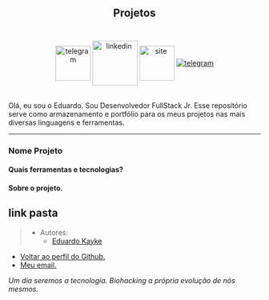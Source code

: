 <div align="center">

## Projetos <br><br>
 
 <a href="https://web.telegram.org/z/#-1582796052" target='_blank'><img align="center" src="https://cdn-icons-png.flaticon.com/512/4053/4053303.png" target='_blank' alt="telegram" height="70" width="70" /></a> <a href="https://linkedin.com/in/eduardokaykedasilva" target="blank"><img align="center" src="https://cdn-icons-png.flaticon.com/512/168/168944.png" alt="linkedin" height="90" width="90" /></a> <a href="https://web.telegram.org/z/#-1582796052" target="blank"><img align="center" src="https://cdn-icons-png.flaticon.com/512/1674/1674970.png" alt="site" height="70" width="70" /></a> <a href="https://web.telegram.org/z/#-1582796052" target='_blank'><img align="center" src="https://raw.githubusercontent.com/MicaelliMedeiros/micaellimedeiros/master/image/computer-illustration.png" target='_blank' alt="telegram" /></a><br><br>

</div>
Olá, eu sou o Eduardo. Sou Desenvolvedor FullStack Jr. Esse repositório serve como armazenamento e portfólio para os meus projetos nas mais diversas linguagens e ferramentas.

---
### Nome Projeto
#### Quais ferramentas e tecnologias?
#### Sobre o projeto.
link pasta
---
> - Autores: 
>   - [Eduardo Kayke](https://github.com/EduardoKayke "Perfil do Eduardo")

- [Voltar ao perfil do Github.](https://github.com/EduardoKayke "Perfil do Eduardo") 
- [Meu email.](eduardokaykedasilva@gmail.com "Mande uma mensagem.")

_Um dia seremos a tecnologia. Biohacking a própria evolução de nós mesmos._